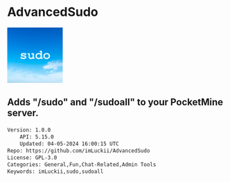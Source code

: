 # AdvancedSudo
<img src="https://raw.githubusercontent.com/imLuckii/AdvancedSudo/39b7675524cb26d36a080977c2489f30e6bc6fac/icon.png" width="128" height="128" />

## Adds "/sudo" and "/sudoall" to your PocketMine server.
```properties
Version: 1.0.0
    API: 5.15.0
    Updated: 04-05-2024 16:00:15 UTC
Repo: https://github.com/imLuckii/AdvancedSudo
License: GPL-3.0
Categories: General,Fun,Chat-Related,Admin Tools
Keywords: imLuckii,sudo,sudoall
```